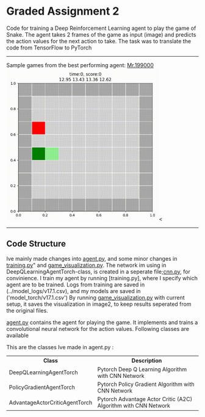 # Graded Assignment 2

Code for training a Deep Reinforcement Learning agent to play the game of Snake.
The agent takes 2 frames of the game as input (image) and predicts the action values for
the next action to take. The task was to translate the code from TensorFlow to PyTorch
***
Sample games from the best performing agent: [Mr.199000](../models_torch/v17.1/model_199000.pt)<br>
<img width="400" height="400" src="https://github.com/jonasthinn/GA2/blob/main/images2/game_visual_v17.1_199000_14_ob_0.gif" alt="model v17.1 agent" ><
***

## Code Structure
Ive mainly made changes into [agent.py](../agent.py), and some minor changes in [training.py](../training.py)"
and [game_visualization.py](../game_visualization.py).
The network im using in DeepQLearningAgentTorch-class, is created in a seperate file;[cnn.py](../cnn.py), for convinience.
I train my agent by running [training.py], where I specify which agent are to be trained. Logs from training are saved 
in (../model_logs/v17.1.csv), and my models are saved in ('model_torch/v17.1.csv')
By running [game_visualization.py](../game_visualization.py) with current setup, it saves the visualization in image2, 
to keep results seperated from the original files.

[agent.py](../agent.py) contains the agent for playing the game. It implements and trains a convolutional neural network for the action values. Following classes are available
<table>
This are the classes Ive made in agent.py :
    <head>
        <tr>
        <th> Class </th><th> Description</th>
        </tr>
    </head>
    <tr><td>DeepQLearningAgentTorch</td><td>Pytorch Deep Q Learning Algorithm with CNN Network</td></tr>
    <tr><td>PolicyGradientAgentTorch</td><td>Pytorch Policy Gradient Algorithm with CNN Network</td></tr>
    <tr><td>AdvantageActorCriticAgentTorch</td><td>Pytorch Advantage Actor Critic (A2C) Algorithm with CNN Network</td></tr>

</table>
